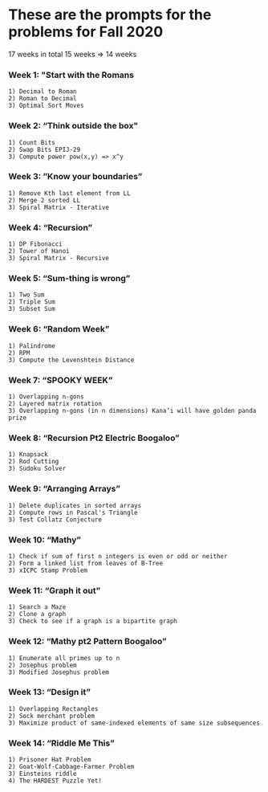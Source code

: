 # These are the prompts for the problems for Fall 2020
17 weeks in total
15 weeks => 14 weeks


### Week 1: "Start with the Romans
```
1) Decimal to Roman
2) Roman to Decimal
3) Optimal Sort Moves
```

### Week 2: “Think outside the box"
```
1) Count Bits
2) Swap Bits EPIJ-29
3) Compute power pow(x,y) => x^y
```

### Week 3: ”Know your boundaries”
```
1) Remove Kth last element from LL
2) Merge 2 sorted LL
3) Spiral Matrix - Iterative
```

### Week 4: “Recursion”
```
1) DP Fibonacci
2) Tower of Hanoi
3) Spiral Matrix - Recursive
```

### Week 5: “Sum-thing is wrong”
```
1) Two Sum
2) Triple Sum
3) Subset Sum
```

### Week 6: “Random Week”
```
1) Palindrome
2) RPM
3) Compute the Levenshtein Distance
```

### Week 7: “SPOOKY WEEK”
```
1) Overlapping n-gons
2) Layered matrix rotation
3) Overlapping n-gons (in n dimensions) Kana’i will have golden panda prize
```

### Week 8: “Recursion Pt2 Electric Boogaloo”
```
1) Knapsack
2) Rod Cutting
3) Sudoku Solver
```

### Week 9: “Arranging Arrays”
```
1) Delete duplicates in sorted arrays
2) Compute rows in Pascal's Triangle
3) Test Collatz Conjecture
```

### Week 10: “Mathy”
```
1) Check if sum of first n integers is even or odd or neither
2) Form a linked list from leaves of B-Tree
3) xICPC Stamp Problem
```

### Week 11: “Graph it out”
```
1) Search a Maze
2) Clone a graph
3) Check to see if a graph is a bipartite graph
```

### Week 12: “Mathy pt2 Pattern Boogaloo”
```
1) Enumerate all primes up to n
2) Josephus problem
3) Modified Josephus problem
```

### Week 13: “Design it”
```
1) Overlapping Rectangles
2) Sock merchant problem
3) Maximize product of same-indexed elements of same size subsequences
```

### Week 14: “Riddle Me This”
```
1) Prisoner Hat Problem
2) Goat-Wolf-Cabbage-Farmer Problem
3) Einsteins riddle
4) The HARDEST Puzzle Yet!
```
